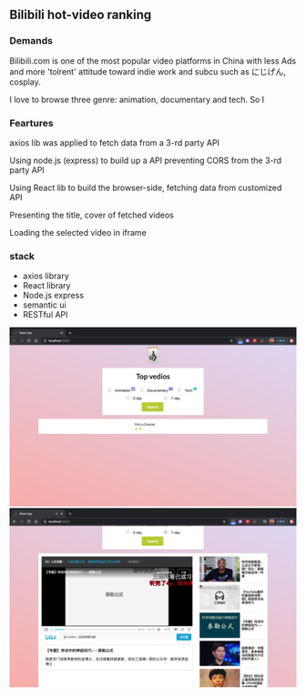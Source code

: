 ## Bilibili hot-video ranking

### Demands

Bilibili.com is one of the most popular video platforms in China with less Ads and more 'tolrent' attitude toward indie work and subcu such as にじげん, cosplay.

I love to browse three genre: animation, documentary and tech. So I 

### Feartures

axios lib was applied to fetch data from a 3-rd party API

Using node.js (express) to build up a API preventing CORS from the 3-rd party API

Using React lib to build the browser-side,  fetching data from customized API

Presenting the title, cover of fetched videos

Loading the selected video in iframe

### stack

* axios library
* React library
* Node.js express
* semantic ui
* RESTful API



<img src="1.png" alt="1" style="zoom:50%;" />

<img src="2.png" alt="2" style="zoom:50%;" />